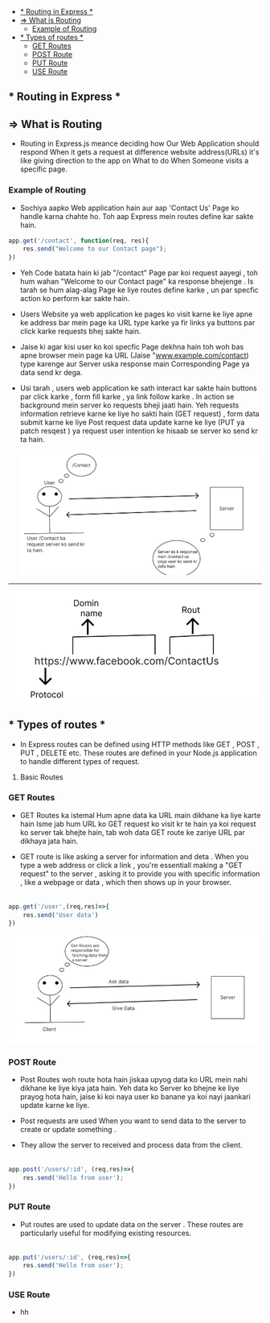 
- [\* Routing in Express \*](#-routing-in-express-)
- [=\> What is Routing](#-what-is-routing)
  - [Example of Routing](#example-of-routing)
- [\* Types of routes \*](#-types-of-routes-)
  - [GET Routes](#get-routes)
  - [POST Route](#post-route)
  - [PUT Route](#put-route)
  - [USE Route](#use-route)



## * Routing in Express *

## => What is Routing

- Routing in Express.js meance deciding how Our Web Application  should respond When it gets a request at difference website address(URLs) it's like giving direction to the app on What to do When Someone visits a specific page.


###  Example of Routing 

- Sochiya aapko Web application hain aur aap 'Contact Us' Page ko handle karna chahte  ho. Toh aap Express mein routes define kar sakte hain. 


```JavaScript
app.get('/contact', function(req, res){
    res.send("Welcome to our Contact page");
})

```

- Yeh Code batata hain ki jab "/contact" Page par koi request aayegi , toh hum wahan "Welcome to our  Contact page" ka response bhejenge . Is tarah se hum alag-alag Page ke liye routes define karke , un par specfic action ko perform kar sakte hain.  

- Users Website ya web application ke pages ko visit karne ke liye apne ke address bar mein page ka URL type karke ya fir links ya buttons par click karke requests bhej sakte hain.

- Jaise ki agar kisi user ko koi specfic Page dekhna hain toh woh bas apne browser mein page ka URL (Jaise "www.example.com/contact) type karenge aur Server uska response main Corresponding Page ya data send kr dega.

- Usi tarah , users web application ke sath interact kar sakte hain buttons par click karke , form fill karke , ya link follow karke . In action se background mein server ko requests bheji jaati hain. Yeh requests information retrieve karne ke liye ho sakti hain (GET request) , form data submit karne ke liye Post request data update karne ke liye (PUT ya patch resqest ) ya request user intention ke hisaab se server ko send kr ta hain.
  
  <img src="../Image/client_server.png" alt="" srcset="">
<hr/>
 <img src="../Image/URL.png" alt="" srcset="">

 ## * Types of routes *

 - In Express routes can be defined using HTTP methods like GET , POST , PUT , DELETE etc. These routes are defined in your Node.js application to handle different types of request.

1. Basic Routes

### GET Routes

- GET Routes ka istemal Hum apne data ka URL main dikhane ka liye karte hain Isme jab hum URL ko GET request ko visit kr te hain ya koi request ko server tak bhejte hain, tab woh data GET route ke zariye URL par dikhaya jata hain.
  
- GET route is like asking a server for information and deta . When you type a web address or click a link , you're essentiall making a "GET request" to the server , asking it to provide you with specific information , like a webpage or data , which then shows up in your browser.


```JAVASCRIPT

app.get('/user',(req,res)=>{
    res.send('User data')
})


```

 <img src="../Image/GET.png" alt="" srcset="">


### POST Route

- Post Routes woh route hota hain jiskaa upyog data ko URL mein nahi dikhane ke liye kiya jata hain. Yeh data ko Server ko bhejne ke liye prayog hota hain, jaise ki koi naya user ko banane ya koi nayi jaankari update karne ke liye.

- Post requests are used When you want to send data to the server to create or update something .
- They allow the server to received and process data from the client.

````JavaScript

app.post('/users/:id', (req,res)=>{
    res.send('Hello from user');
})
````

### PUT Route

- Put routes are used to update data on the server . These routes are particularly useful for modifying existing resources.


````JavaScript

app.put('/users/:id', (req,res)=>{
    res.send('Hello from user');
})
````


### USE Route


- hh